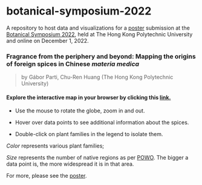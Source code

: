 # botanical-symposium-2022

A repository to host data and visualizations for a [poster](https://event.fourwaves.com/botanicalsymposium2022/abstracts/1ea06222-f8a6-400c-8c92-de4e419a56f3) submission at the [Botanical Symposium 2022](https://event.fourwaves.com/botanicalsymposium2022/pages), held at The Hong Kong Polytechnic University and online on December 1, 2022.

### Fragrance from the periphery and beyond: Mapping the origins of foreign spices in Chinese *materia medica*

> by Gábor Parti, Chu-Ren Huang (The Hong Kong Polytechnic University)

#### **Explore** the interactive map in your browser by clicking this [link.](https://htmlpreview.github.io/?https://github.com/partigabor/botanical-symposium-2022/blob/main/distribution.html)

* Use the mouse to rotate the globe, zoom in and out.

* Hover over data points to see additional information about the spices.

* Double-click on plant families in the legend to isolate them.

*Color* represents various plant families;

*Size* represents the number of native regions as per [POWO](https://powo.science.kew.org/). The bigger a data point is, the more widespread it is in that area.

For more, please see the [poster](https://event.fourwaves.com/botanicalsymposium2022/abstracts/1ea06222-f8a6-400c-8c92-de4e419a56f3).
